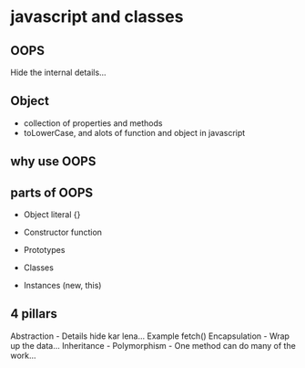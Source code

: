 # javascript and classes

## OOPS 
Hide the internal details...

## Object 
- collection of properties and methods
- toLowerCase, and alots of function and object in javascript

## why use OOPS


## parts of OOPS
- Object literal {}

- Constructor function 
- Prototypes
- Classes
- Instances (new, this)


## 4 pillars
Abstraction - Details hide kar lena... Example fetch()
Encapsulation - Wrap up the data...
Inheritance - 
Polymorphism - One method can do many of the work...